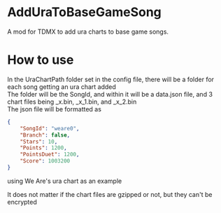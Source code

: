 # AddUraToBaseGameSong
 A mod for TDMX to add ura charts to base game songs.

# How to use
 In the UraChartPath folder set in the config file, there will be a folder for each song getting an ura chart added\
 The folder will be the SongId, and within it will be a data.json file, and 3 chart files being <songId>_x.bin, <songId>_x_1.bin, and <songId>_x_2.bin\
 The json file will be formatted as
 ```json
 {
     "SongId": "weare0",
     "Branch": false,
     "Stars": 10,
     "Points": 1200,
     "PointsDuet": 1200,
     "Score": 1003200
 }
 ```
 using We Are's ura chart as an example
 
 It does not matter if the chart files are gzipped or not, but they can't be encrypted
